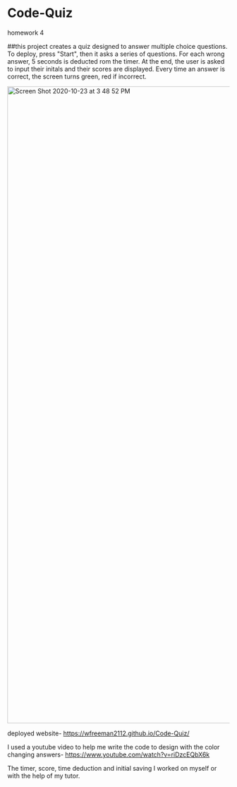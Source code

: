 # Code-Quiz
homework 4

##this project creates a quiz designed to answer multiple choice questions.
To deploy, press "Start", then it asks a series of questions. For each wrong answer, 5 seconds is deducted rom the timer. At the end, the user is asked to input their initals and their scores are displayed. Every time an answer is correct, the screen turns green, red if incorrect.

<img width="1440" alt="Screen Shot 2020-10-23 at 3 48 52 PM" src="https://user-images.githubusercontent.com/67984998/97052960-9749f580-1547-11eb-9060-39166370716b.png">

deployed website- https://wfreeman2112.github.io/Code-Quiz/

I used a youtube video to help me write the code to design with the color changing answers-
https://www.youtube.com/watch?v=riDzcEQbX6k

The timer, score, time deduction and initial saving I worked on myself or with the help of my tutor.